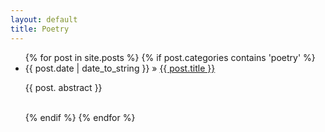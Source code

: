 ```yaml
---
layout: default
title: Poetry
---
```

<ul class="posts">
  {% for post in site.posts %}
    {% if post.categories contains 'poetry' %}
	    <li><span>{{ post.date | date_to_string }}</span> &raquo; <a href="{{ post.url }}" title="{{ post.title }}">{{ post.title }}</a></li>
	    <p class="abstract"> {{ post. abstract }} </p>
	    <br>
	{% endif %}
  {% endfor %}    
</ul>
